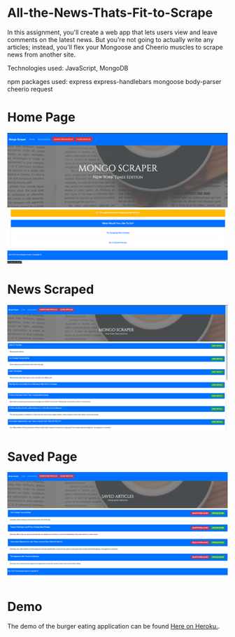 # All-the-News-Thats-Fit-to-Scrape

In this assignment, you'll create a web app that lets users view and leave comments on the latest news. But you're not going to actually write any articles; instead, you'll flex your Mongoose and Cheerio muscles to scrape news from another site.

Technologies used: JavaScript, MongoDB

npm packages used: express express-handlebars mongoose body-parser cheerio request

# Home Page
![Screen shot](public/assets/images/Screen%20Shot%202019-08-06%20at%2011.14.38%20PM.png)

# News Scraped
![Screen shot](public/assets/images/Screen%20Shot%202019-08-06%20at%2011.07.11%20PM.png)

# Saved Page
![Screen shot](public/assets/images/Screen%20Shot%202019-08-06%20at%2011.08.15%20PM.png)


# Demo
The demo of the burger eating application can be found <a href="https://evening-plains-55657.herokuapp.com/burgers">Here on Heroku.</a>.
